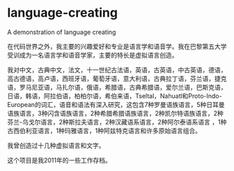 # language-creating
A demonstration of language creating 


在代码世界之外，我主要的兴趣爱好和专业是语言学和语音学。我在巴黎第五大学受训成为一名语言学和语音学家，主要的特长是虚拟语言创造。

我对中文，古典中文，法文，十一世纪古法语，英语，古英语，中古英语，德语，高古德语，高卢语，西班牙语，葡萄牙语，意大利语，古典拉丁语，芬兰语，捷克语，罗马尼亚语，马扎尔语，俄语，希腊语，古典希腊语，爱尔兰语，巴斯克语，日语，韩语，阿拉伯语，柏柏尔语，希伯来语，Tseltal，Nahuatl和Proto-Indo-European的词汇，语音和语法有深入研究，这包含7种罗曼语族语言，5种日耳曼语族语言，3种闪含语族语言，2种希腊希腊语族语言，2种凯尔特语族语言，2种芬兰-乌戈尔语言，2种斯拉夫语言，2种汉藏语系语言，2种阿尔泰语系语言 ，1种古西伯利亚语言，1种玛雅语言，1种阿兹特克语言和许多原始语言组合。

我曾创造过十几种虚拟语言和文字。

这个项目是我2011年的一些工作存档。